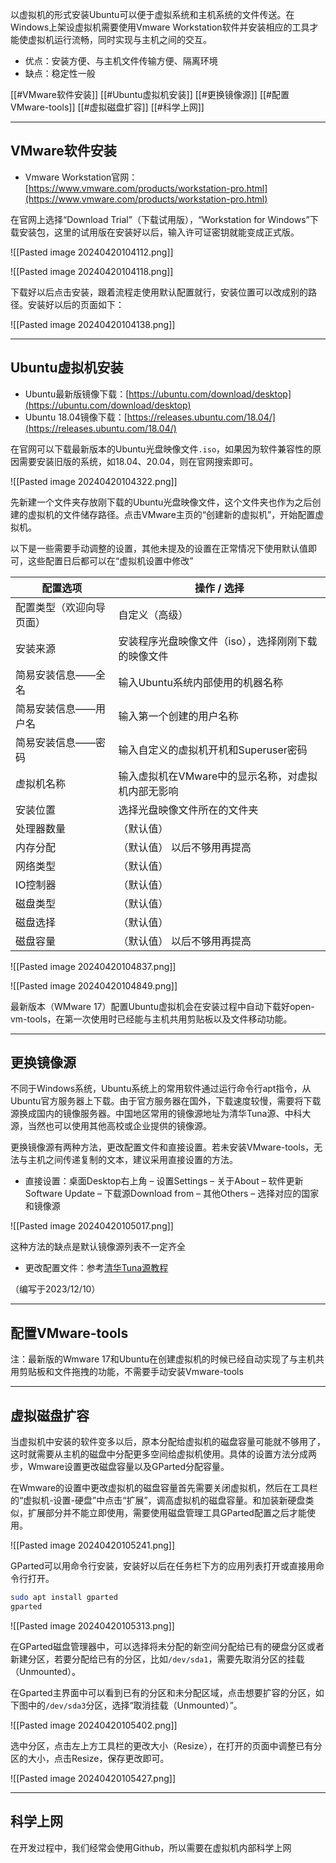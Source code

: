 以虚拟机的形式安装Ubuntu可以便于虚拟系统和主机系统的文件传送。在Windows上架设虚拟机需要使用Vmware Workstation软件并安装相应的工具才能使虚拟机运行流畅，同时实现与主机之间的交互。

+ 优点：安装方便、与主机文件传输方便、隔离环境
+ 缺点：稳定性一般

[[#VMware软件安装]]
[[#Ubuntu虚拟机安装]]
[[#更换镜像源]]
[[#配置VMware-tools]]
[[#虚拟磁盘扩容]]
[[#科学上网]]

---
## VMware软件安装

+ Vmware Workstation官网：[https://www.vmware.com/products/workstation-pro.html](https://www.vmware.com/products/workstation-pro.html)

在官网上选择“Download Trial”（下载试用版），“Workstation for Windows”下载安装包，这里的试用版在安装好以后，输入许可证密钥就能变成正式版。

![[Pasted image 20240420104112.png]]

![[Pasted image 20240420104118.png]]

下载好以后点击安装，跟着流程走使用默认配置就行，安装位置可以改成别的路径。安装好以后的页面如下：

![[Pasted image 20240420104138.png]]

---
## Ubuntu虚拟机安装

+ Ubuntu最新版镜像下载：[https://ubuntu.com/download/desktop](https://ubuntu.com/download/desktop)
+ Ubuntu 18.04镜像下载：[https://releases.ubuntu.com/18.04/](https://releases.ubuntu.com/18.04/)

在官网可以下载最新版本的Ubuntu光盘映像文件`.iso`，如果因为软件兼容性的原因需要安装旧版的系统，如18.04、20.04，则在官网搜索即可。

![[Pasted image 20240420104322.png]]

先新建一个文件夹存放刚下载的Ubuntu光盘映像文件，这个文件夹也作为之后创建的虚拟机的文件储存路径。点击VMware主页的“创建新的虚拟机”，开始配置虚拟机。

以下是一些需要手动调整的设置，其他未提及的设置在正常情况下使用默认值即可，这些配置日后都可以在“虚拟机设置中修改”

| **配置选项**     | **操作 / 选择**                  |
| ------------ | ---------------------------- |
| 配置类型（欢迎向导页面） | 自定义（高级）                      |
| 安装来源         | 安装程序光盘映像文件（iso），选择刚刚下载的映像文件  |
| 简易安装信息——全名   | 输入Ubuntu系统内部使用的机器名称          |
| 简易安装信息——用户名  | 输入第一个创建的用户名称                 |
| 简易安装信息——密码   | 输入自定义的虚拟机开机和Superuser密码      |
| 虚拟机名称        | 输入虚拟机在VMware中的显示名称，对虚拟机内部无影响 |
| 安装位置         | 选择光盘映像文件所在的文件夹               |
| 处理器数量        | （默认值）                        |
| 内存分配         | （默认值） 以后不够用再提高               |
| 网络类型         | （默认值）                        |
| IO控制器        | （默认值）                        |
| 磁盘类型         | （默认值）                        |
| 磁盘选择         | （默认值）                        |
| 磁盘容量         | （默认值） 以后不够用再提高               |

![[Pasted image 20240420104837.png]]

![[Pasted image 20240420104849.png]]

最新版本（WMware 17）配置Ubuntu虚拟机会在安装过程中自动下载好open-vm-tools，在第一次使用时已经能与主机共用剪贴板以及文件移动功能。

---
## 更换镜像源

不同于Windows系统，Ubuntu系统上的常用软件通过运行命令行apt指令，从Ubuntu官方服务器上下载。由于官方服务器在国外，下载速度较慢，需要将下载源换成国内的镜像服务器。中国地区常用的镜像源地址为清华Tuna源、中科大源，当然也可以使用其他高校或企业提供的镜像源。

更换镜像源有两种方法，更改配置文件和直接设置。若未安装VMware-tools，无法与主机之间传递复制的文本，建议采用直接设置的方法。

+ 直接设置：桌面Desktop右上角 – 设置Settings – 关于About – 软件更新Software Update – 下载源Download from – 其他Others – 选择对应的国家和镜像源

![[Pasted image 20240420105017.png]]

这种方法的缺点是默认镜像源列表不一定齐全

+ 更改配置文件：参考[清华Tuna源教程](https://mirrors.tuna.tsinghua.edu.cn/help/ubuntu/)

（编写于2023/12/10）

---
## 配置VMware-tools

注：最新版的Wmware 17和Ubuntu在创建虚拟机的时候已经自动实现了与主机共用剪贴板和文件拖拽的功能，不需要手动安装Vmware-tools

---
## 虚拟磁盘扩容

当虚拟机中安装的软件变多以后，原本分配给虚拟机的磁盘容量可能就不够用了，这时就需要从主机的磁盘中分配更多空间给虚拟机使用。具体的设置方法分成两步，Wmware设置更改磁盘容量以及GParted分配容量。

在Wmware的设置中更改虚拟机的磁盘容量首先需要关闭虚拟机，然后在工具栏的“虚拟机-设置-硬盘”中点击“扩展”，调高虚拟机的磁盘容量。和加装新硬盘类似，扩展部分并不能立即使用，需要使用磁盘管理工具GParted配置之后才能使用。

![[Pasted image 20240420105241.png]]

GParted可以用命令行安装，安装好以后在任务栏下方的应用列表打开或直接用命令行打开。

```bash
sudo apt install gparted
gparted
```

![[Pasted image 20240420105313.png]]

在GParted磁盘管理器中，可以选择将未分配的新空间分配给已有的硬盘分区或者新建分区，若要分配给已有的分区，比如`/dev/sda1`，需要先取消分区的挂载（Unmounted）。

在Gparted主界面中可以看到已有的分区和未分配区域，点击想要扩容的分区，如下图中的`/dev/sda3`分区，选择“取消挂载（Unmounted）”。

![[Pasted image 20240420105402.png]]

选中分区，点击左上方工具栏的更改大小（Resize），在打开的页面中调整已有分区的大小，点击Resize，保存更改即可。

![[Pasted image 20240420105427.png]]

---
## 科学上网

在开发过程中，我们经常会使用Github，所以需要在虚拟机内部科学上网

